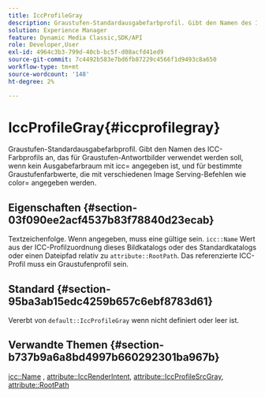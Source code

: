 ```yaml
---
title: IccProfileGray
description: Graustufen-Standardausgabefarbprofil. Gibt den Namen des ICC-Farbprofils an, das für Graustufen-Antwortbilder verwendet werden soll, wenn kein Ausgabefarbraum mit icc= angegeben ist, und für bestimmte Graustufenfarbwerte, die mit verschiedenen Image Serving-Befehlen wie color= angegeben werden.
solution: Experience Manager
feature: Dynamic Media Classic,SDK/API
role: Developer,User
exl-id: 4964c3b3-799d-40cb-bc5f-d08acfd41ed9
source-git-commit: 7c4492b583e7bd6fb87229c4566f1d9493c8a650
workflow-type: tm+mt
source-wordcount: '148'
ht-degree: 2%

---
```


# IccProfileGray{#iccprofilegray}

Graustufen-Standardausgabefarbprofil. Gibt den Namen des ICC-Farbprofils an, das für Graustufen-Antwortbilder verwendet werden soll, wenn kein Ausgabefarbraum mit icc= angegeben ist, und für bestimmte Graustufenfarbwerte, die mit verschiedenen Image Serving-Befehlen wie color= angegeben werden.

## Eigenschaften {#section-03f090ee2acf4537b83f78840d23ecab}

Textzeichenfolge. Wenn angegeben, muss eine gültige sein. `icc::Name` Wert aus der ICC-Profilzuordnung dieses Bildkatalogs oder des Standardkatalogs oder einen Dateipfad relativ zu `attribute::RootPath`. Das referenzierte ICC-Profil muss ein Graustufenprofil sein.

## Standard {#section-95ba3ab15edc4259b657c6ebf8783d61}

Vererbt von `default::IccProfileGray` wenn nicht definiert oder leer ist.

## Verwandte Themen {#section-b737b9a6a8bd4997b660292301ba967b}

[icc::Name](../../../../../is-api/image-catalog/image-serving-api-ref/c-image-catalog-reference/c-icc-profile-map-reference/r-name-icc.md#reference-9e7d3c8e35434981a3dfac66b8946cbe) , [attribute::IccRenderIntent](../../../../../is-api/image-catalog/image-serving-api-ref/c-image-catalog-reference/c-attributes-reference/r-iccrenderintent.md#reference-012f207f28bd4406a5368d23ed95a51f), [attribute::IccProfileSrcGray](../../../../../is-api/image-catalog/image-serving-api-ref/c-image-catalog-reference/c-attributes-reference/r-iccprofilesrcgray.md#reference-a717831da24d43f680d01393660f12f9), [attribute::RootPath](../../../../../is-api/image-catalog/image-serving-api-ref/c-image-catalog-reference/c-attributes-reference/r-rootpath.md#reference-17d57e5967be403b8408fa7214017494)
